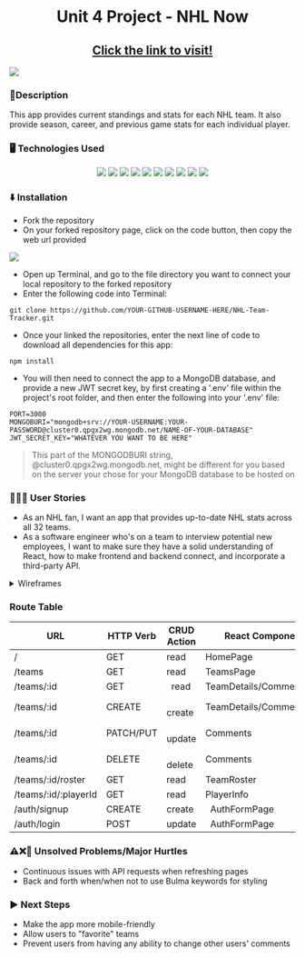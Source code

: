 <h1 align="center">
  Unit 4 Project - NHL Now
</h1>

<h2 align="center">
  <a href="https://nhl-now-app-ae956f6db9fd.herokuapp.com">Click the link to visit!</a>
</h2>

<img src="https://github.com/rswagner13/NHL-Team-Tracker/assets/152703739/512d9595-8a3f-4f9c-b258-fd03172af439"/>

### 📝Description
<p>
  This app provides current standings and stats for each NHL team. It also provide season, career, and previous game stats for each individual player.
</p>

### 🖥️ Technologies Used
<p align="center">
  <img src="https://img.shields.io/badge/HTML5-E34F26?style=for-the-badge&logo=html5&logoColor=white"/>
  <img src="https://img.shields.io/badge/CSS3-1572B6?style=for-the-badge&logo=css3&logoColor=white"/>
  <img src="https://img.shields.io/badge/Bulma-00D1B2.svg?style=for-the-badge&logo=Bulma&logoColor=white"/>
  <img src="https://img.shields.io/badge/JavaScript-F7DF1E?style=for-the-badge&logo=javascript&logoColor=black"/>
  <img src="https://img.shields.io/badge/JSON%20Web%20Tokens-000000.svg?style=for-the-badge&logo=JSON-Web-Tokens&logoColor=white"/>
  <img src="https://img.shields.io/badge/Node.js-43853D?style=for-the-badge&logo=node.js&logoColor=white"/>
  <img src="https://img.shields.io/badge/Express.js-404D59?style=for-the-badge"/>
  <img src="https://img.shields.io/badge/React-20232A?style=for-the-badge&logo=react&logoColor=61DAFB"/>
  <img src="https://img.shields.io/badge/MongoDB-4EA94B?style=for-the-badge&logo=mongodb&logoColor=white"/>
  <img src="https://img.shields.io/badge/Heroku-430098?style=for-the-badge&logo=heroku&logoColor=white"/>
</p>


### ⬇️ Installation
* Fork the repository
* On your forked repository page, click on the code button, then copy the web url provided
<img src="https://github.com/rswagner13/NHL-Team-Tracker/assets/152703739/7f228b30-0a25-4773-b3d9-2c3f282d3e75"/>

* Open up Terminal, and go to the file directory you want to connect your local repository to the forked repository
* Enter the following code into Terminal:
  
```
git clone https://github.com/YOUR-GITHUB-USERNAME-HERE/NHL-Team-Tracker.git
```

* Once your linked the repositories, enter the next line of code to download all dependencies for this app:

```
npm install
```

* You will then need to connect the app to a MongoDB database, and provide a new JWT secret key, by first creating a '.env' file within the project's root folder, and then enter the following into your '.env' file:

```
PORT=3000
MONGOBURI="mongodb+srv://YOUR-USERNAME:YOUR-PASSWORD@cluster0.qpgx2wg.mongodb.net/NAME-OF-YOUR-DATABASE"
JWT_SECRET_KEY="WHATEVER YOU WANT TO BE HERE"
```
> This part of the MONGODBURI string, @cluster0.qpgx2wg.mongodb.net, might be different for you based on the server your chose for your MongoDB database to be hosted on

### 🧔‍♂️👩 User Stories
* As an NHL fan, I want an app that provides up-to-date NHL stats across all 32 teams.
* As a software engineer who's on a team to interview potential new employees, I want to make sure they have a solid understanding of React, how to make frontend and backend connect, and incorporate a third-party API.

<details>
  <summary>Wireframes</summary>
  <br>
  <img src="https://github.com/rswagner13/NHL-Team-Tracker/assets/152703739/a4e68558-1251-4616-916c-4dda6cbdfe13"/>
  <img src="https://github.com/rswagner13/NHL-Team-Tracker/assets/152703739/e7cdd641-cb07-473a-b88a-37e833d37ac5"/>
  <img src="https://github.com/rswagner13/NHL-Team-Tracker/assets/152703739/7a15ab29-85fd-4faf-aac8-fc88bdac1893"/>
  <img src="https://github.com/rswagner13/NHL-Team-Tracker/assets/152703739/03ed9e2c-a3e1-4fbd-ab80-25f4ae9daa40"/>
  <img src="https://github.com/rswagner13/NHL-Team-Tracker/assets/152703739/62383495-7286-4a95-99d7-7e6d555925a9"/>
</details>

### Route Table

|            URL          |   HTTP Verb    |  CRUD Action  |         React Component(s)      | Created Yet? |
| ----------------------- | -------------- | ------------- | ------------------------------- | ------------ |
|             /           |      GET       |      read     |        HomePage                 |      YES     |
|          /teams         |      GET       |      read     |         TeamsPage               |      YES     |
|       /teams/:id        |      GET       |      read     |    TeamDetails/CommentSection   |      YES     |
|       /teams/:id        |       CREATE   |      create   |    TeamDetails/CommentSection   |      YES     |
|       /teams/:id        |    PATCH/PUT   |      update   |            Comments             |      YES     |
|       /teams/:id        |       DELETE   |      delete   |            Comments             |      YES     |
|    /teams/:id/roster    |       GET      |      read     |            TeamRoster           |      YES     |
|   /teams/:id/:playerId  |       GET      |      read     |            PlayerInfo           |      YES     |
|       /auth/signup      |      CREATE    |      create   |          AuthFormPage           |      YES     |
|       /auth/login       |       POST     |      update   |           AuthFormPage          |      YES     |

### ⚠️❌💫 Unsolved Problems/Major Hurtles
* Continuous issues with API requests when refreshing pages
* Back and forth when/when not to use Bulma keywords for styling

### ▶️ Next Steps
* Make the app more mobile-friendly
* Allow users to "favorite" teams
* Prevent users from having any ability to change other users' comments
